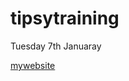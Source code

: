 # tipsytraining

Tuesday 7th Januaray

[mywebsite](https://larissaixd.github.io/tipsytraining.html/)

